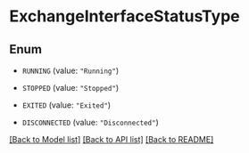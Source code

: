 # ExchangeInterfaceStatusType

## Enum


* `RUNNING` (value: `"Running"`)

* `STOPPED` (value: `"Stopped"`)

* `EXITED` (value: `"Exited"`)

* `DISCONNECTED` (value: `"Disconnected"`)


[[Back to Model list]](../README.md#documentation-for-models) [[Back to API list]](../README.md#documentation-for-api-endpoints) [[Back to README]](../README.md)


